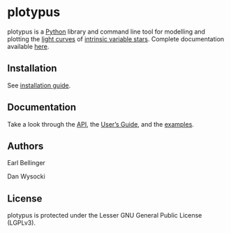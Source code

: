 # plotypus

plotypus is a [Python](http://www.python.org) library and command line tool for modelling and plotting the [light curves](https://en.wikipedia.org/wiki/Light_curve) of [intrinsic variable stars](https://en.wikipedia.org/wiki/Variable_star#Intrinsic_variable_stars). Complete documentation available [here](https://astroswego.github.io/plotypus/).

## Installation

See [installation guide](https://astroswego.github.io/plotypus/user_guide/install.html).

## Documentation

Take a look through the [API](https://astroswego.github.io/plotypus/api/index.html), the [User’s Guide](https://astroswego.github.io/plotypus/user_guide/index.html), and the [examples](https://astroswego.github.io/plotypus/examples/index.html).

## Authors

Earl Bellinger

Dan Wysocki

## License

plotypus is protected under the Lesser GNU General Public License (LGPLv3).
